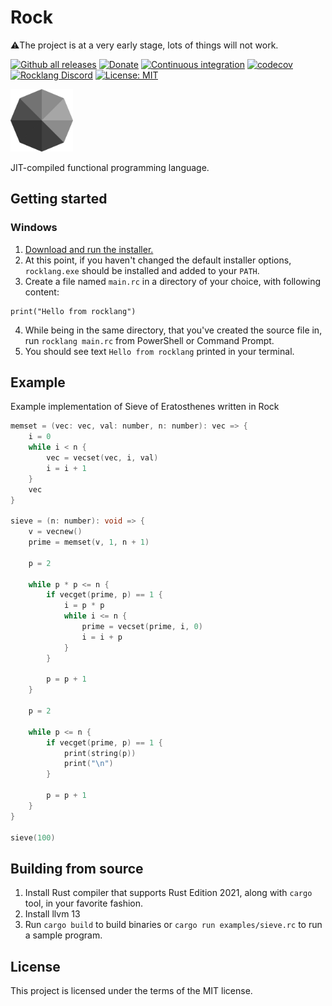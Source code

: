 # Rock

⚠️The project is at a very early stage, lots of things will not work.

[![Github all releases](https://img.shields.io/github/downloads/jarkonik/rocklang/total.svg)](https://GitHub.com/jarkonik/rocklang/releases/)
[![Donate](https://img.shields.io/badge/Donate-PayPal-green.svg)](https://www.paypal.com/donate?hosted_button_id=Y25KDXY4LJYQ2)
[![Continuous integration](https://github.com/jarkonik/rocklang/actions/workflows/main.yml/badge.svg)](https://github.com/jarkonik/rocklang/actions/workflows/main.yml)
[![codecov](https://codecov.io/gh/jarkonik/rocklang/branch/main/graph/badge.svg?token=DW07IRWGG0)](https://codecov.io/gh/jarkonik/rocklang)
[![Rocklang
Discord](https://badgen.net/discord/members/NK3baHRTve)](https://discord.gg/NK3baHRTve)
[![License: MIT](https://img.shields.io/badge/License-MIT-yellow.svg)](https://opensource.org/licenses/MIT)

<img src="./rock.svg" width="100" height="100">

JIT-compiled functional programming language.

## Getting started

### Windows

1. [Download and run the installer.](https://github.com/jarkonik/rocklang/releases/latest/download/rocklang-windows-latest.msi)
2. At this point, if you haven't changed the default installer options,
   `rocklang.exe` should be installed and added to your `PATH`.
3. Create a file named `main.rc` in a directory of your choice, with following
   content:
```
print("Hello from rocklang")
```
4. While being in the same directory, that you've created the source file in, run `rocklang main.rc` from PowerShell or
   Command Prompt.
5. You should see text `Hello from rocklang` printed in your terminal.

## Example

Example implementation of Sieve of Eratosthenes written in Rock

```c
memset = (vec: vec, val: number, n: number): vec => {
	i = 0
	while i < n {
		vec = vecset(vec, i, val)
		i = i + 1
	}
	vec
}

sieve = (n: number): void => {
	v = vecnew()
	prime = memset(v, 1, n + 1)

	p = 2

	while p * p <= n {
		if vecget(prime, p) == 1 {
			i = p * p
			while i <= n {
				prime = vecset(prime, i, 0)
				i = i + p
			}
		}

		p = p + 1
	}

	p = 2

	while p <= n {
		if vecget(prime, p) == 1 {
			print(string(p))
			print("\n")
		}

		p = p + 1
	}
}

sieve(100)
```

## Building from source
1. Install Rust compiler that supports Rust Edition 2021, along with `cargo` tool, in your favorite fashion.
2. Install llvm 13
3. Run `cargo build` to build binaries or `cargo run examples/sieve.rc` to run a sample program.

## License

This project is licensed under the terms of the MIT license.
